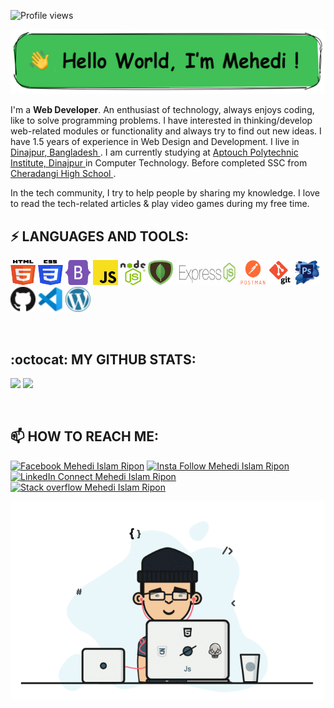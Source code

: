 ![Profile views](https://gpvc.arturio.dev/MehedilslamRipon)

<p align="center"> <a href="https://facebook.com/mehediislamripon/"> <img src="https://raw.githubusercontent.com/MehedilslamRipon/MehedilslamRipon/main/img/Mehedi%20Islam%20Ripon.png" style="max-width: 100%;" alt="Mehedi lslam Ripon"> </a> </p>

I'm a **Web Developer**. An enthusiast of technology, always enjoys coding, like to solve programming problems. I have interested in thinking/develop web-related modules or functionality and always try to find out new ideas. I have 1.5 years of experience in Web Design and Development.
I live in <a href="https://goo.gl/maps/Z5vs4t8646kmjCQv9"> Dinajpur, Bangladesh </a>. I am currently studying at <a href="http://www.api.edu.bd/"> Aptouch Polytechnic Institute, Dinajpur </a> in Computer Technology. Before completed SSC from <a href="http://www.cheradangihighschool.edu.bd/"> Cheradangi High School </a>.

In the tech community, I try to help people by sharing my knowledge. I love to read the tech-related articles & play video games during my free time.

## ⚡ LANGUAGES AND TOOLS:

<p align="left"> <code><img src="https://raw.githubusercontent.com/MehedilslamRipon/MehedilslamRipon/main/img/html.png" alt="html5" width="40" height="40"/></code> <code><img src="https://raw.githubusercontent.com/MehedilslamRipon/MehedilslamRipon/main/img/css.png" alt="css3" width="40" height="40"/></code> <code><img src="https://raw.githubusercontent.com/MehedilslamRipon/MehedilslamRipon/main/img/bootstrap.png" alt="bootstrap" width="40" height="40"/></code> <code><img src="https://raw.githubusercontent.com/MehedilslamRipon/MehedilslamRipon/main/img/javascript.png" alt="javascript" width="40" height="40"/></code> <code><img src="https://raw.githubusercontent.com/MehedilslamRipon/MehedilslamRipon/main/img/nodeJS.png" alt="nodejs" width="40" height="40"/></code> <code><img src="https://raw.githubusercontent.com/MehedilslamRipon/MehedilslamRipon/main/img/mongoDB.png" alt="mongodb" width="40" height="40"/></code> <code><img src="https://raw.githubusercontent.com/MehedilslamRipon/MehedilslamRipon/main/img/expressJS.png" alt="express" width="100" height="40"/></code> <code><img src="https://raw.githubusercontent.com/MehedilslamRipon/MehedilslamRipon/main/img/postman.png" alt="postman" width="40" height="40"/></code> <code><img src="https://raw.githubusercontent.com/MehedilslamRipon/MehedilslamRipon/main/img/git.png" alt="git" width="40" height="40"/></code> <code><img src="https://raw.githubusercontent.com/MehedilslamRipon/MehedilslamRipon/main/img/photoshop.png" alt="photoShop" width="40" height="40"/></code> <code><img src="https://raw.githubusercontent.com/MehedilslamRipon/MehedilslamRipon/main/img/github.png" alt="photoshop" width="40" height="40"/></code> <code><img src="https://raw.githubusercontent.com/MehedilslamRipon/MehedilslamRipon/main/img/vscode.png" alt="vs code" width="40" height="40"/></code> <code><img src="https://raw.githubusercontent.com/MehedilslamRipon/MehedilslamRipon/main/img/wordpress.png" alt="wordpress" width="40" height="40"/></code> </p>
<br>

## :octocat: MY GITHUB STATS:

<p><img src = "https://github-readme-stats.vercel.app/api?username=MehedilslamRipon&show_icons=true&theme=cobalt&line_height=27">
<img src = "https://github-readme-stats.vercel.app/api/top-langs/?username=MehedilslamRipon&hide=java&theme=cobalt"></p>
<br>

## 📫 HOW TO REACH ME:

<p><a href="https://www.facebook.com/public/mehediislamripon/" rel="nofollow"><img src="https://camo.githubusercontent.com/aa5acc6e1a9c9d65efa3ce1b71c9181704794738/68747470733a2f2f696d672e736869656c64732e696f2f62616467652f2532302d466f6c6c6f772d626c61636b3f636f6c6f723d313431373141266c6162656c436f6c6f723d313937366432266c6f676f3d66616365626f6f6b266c6f676f436f6c6f723d666666666666" alt="Facebook Mehedi Islam Ripon" data-canonical-src="https://img.shields.io/badge/%20-Follow-black?color=14171A&amp;labelColor=1976d2&amp;logo=facebook&amp;logoColor=ffffff" style="max-width:100%;"></a>
<a href="https://www.instagram.com/mehediislamripon/" rel="nofollow">
<img src="https://camo.githubusercontent.com/ae9471b4054c80e23c343e23dbbed89b7cf4edf5/68747470733a2f2f696d672e736869656c64732e696f2f62616467652f2532302d466f6c6c6f772d626c61636b3f636f6c6f723d313431373141266c6162656c436f6c6f723d643831623630266c6f676f3d696e7374616772616d266c6f676f436f6c6f723d666666666666" alt="Insta Follow Mehedi Islam Ripon" data-canonical-src="https://img.shields.io/badge/%20-Follow-black?color=14171A&amp;labelColor=d81b60&amp;logo=instagram&amp;logoColor=ffffff" style="max-width:100%;">
</a>
<a href="https://www.linkedin.com/in/mehedi-islam-ripon/" rel="nofollow"><img src="https://camo.githubusercontent.com/30b1a9002c659b7b7be7d364099a12ca06d7bd1b/68747470733a2f2f696d672e736869656c64732e696f2f62616467652f2532302d436f6e6e6563742d626c61636b3f636f6c6f723d313431373141266c6162656c436f6c6f723d323132313231266c6f676f3d6c696e6b6564696e266c6f676f436f6c6f723d666666666666" alt="LinkedIn Connect Mehedi Islam Ripon" data-canonical-src="https://img.shields.io/badge/%20-Connect-black?color=14171A&amp;labelColor=212121&amp;logo=linkedin&amp;logoColor=ffffff" style="max-width:100%;"></a>
<a href="https://stackoverflow.com/users/10423770/mehedi-islam-ripon"><img src="https://camo.githubusercontent.com/6c16966ca2fde7c772c57526ea15bbd09f3ba71c/68747470733a2f2f696d672e736869656c64732e696f2f62616467652f2d537461636b2532304f766572666c6f772d3232323232323f7374796c653d666c61742d737175617265266c6f676f3d737461636b2d6f766572666c6f77266c6f676f436f6c6f723d7768697465266c696e6b3d68747470733a2f2f737461636b6f766572666c6f772e636f6d2f75736572732f373933383437312f72696661742d683f7461623d70726f66696c65" alt="Stack overflow Mehedi Islam Ripon"></a>
</p>

<img src="https://raw.githubusercontent.com/MehedilslamRipon/MehedilslamRipon/main/img/MehediIslamRipon.gif" alt="Mehedi Islam Ripon">

